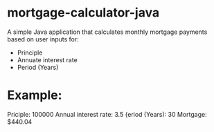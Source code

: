 # mortgage-calculator-java

A simple Java application that calculates monthly mortgage payments based on user inputs for:
- Principle
- Annuate interest rate
- Period (Years)

# Example:
Priciple: 100000
Annual interest rate: 3.5
{eriod (Years): 30
Mortgage: $440.04
